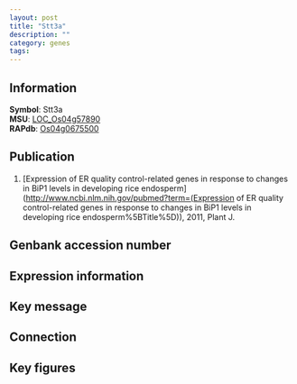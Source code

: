 ```yaml
---
layout: post
title: "Stt3a"
description: ""
category: genes
tags: 
---
```


## Information
__Symbol__: Stt3a  
__MSU__: [LOC_Os04g57890](http://rice.plantbiology.msu.edu/cgi-bin/ORF_infopage.cgi?orf=LOC_Os04g57890)  
__RAPdb__: [Os04g0675500](http://rapdb.dna.affrc.go.jp/viewer/gbrowse_details/irgsp1?name=Os04g0675500)  

## Publication
1. [Expression of ER quality control-related genes in response to changes in BiP1 levels in developing rice endosperm](http://www.ncbi.nlm.nih.gov/pubmed?term=(Expression of ER quality control-related genes in response to changes in BiP1 levels in developing rice endosperm%5BTitle%5D)), 2011, Plant J.

## Genbank accession number

## Expression information

## Key message

## Connection

## Key figures


